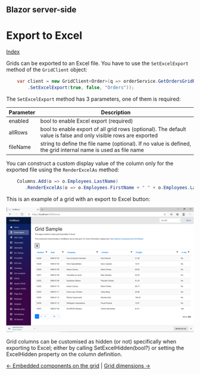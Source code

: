 ## Blazor server-side

# Export to Excel

[Index](Documentation.md)

Grids can be exported to an Excel file. You have to use the ```SetExcelExport``` method of the ```GridClient``` object:
 
```c#
    var client = new GridClient<Order>(q => orderService.GetOrdersGridRows(columns, q), query, false, "ordersGrid", columns)
        .SetExcelExport(true, false, "Orders"));
```

The ```SetExcelExport``` method has 3 parameters, one of them is required:

Parameter | Description
--------- | -----------
enabled | bool to enable Excel export (required)
allRows | bool to enable export of all grid rows (optional). The default value is false and only visible rows are exported
fileName | string to define the file name (optional). If no value is defined, the grid internal name is used as file name

You can construct a custom display value of the column only for the exported file using the ```RenderExcelAs``` method:

```c#
    Columns.Add(o => o.Employees.LastName)
       .RenderExcelAs(o => o.Employees.FirstName + " " + o.Employees.LastName)
```

This is an example of a grid with an export to Excel button:

![](../images/Excel.png)

Grid columns can be customised as hidden (or not) specifically when exporting to Excel; either by calling SetExcelHidden(bool?) or setting the ExcelHidden property on the column definition.

[<- Embedded components on the grid](Embedded_components.md) | [Grid dimensions ->](Grid_dimensions.md)
